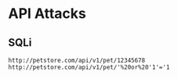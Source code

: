 # API Attacks

## SQLi

```
http://petstore.com/api/v1/pet/12345678
http://petstore.com/api/v1/pet/'%20or%20'1'='1
```

